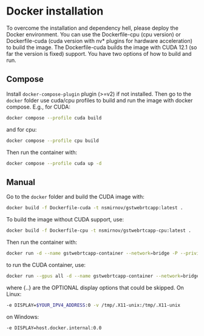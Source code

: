 # Docker installation
To overcome the installation and dependency hell, please deploy the Docker environment. You can use the Dockerfile-cpu (cpu version) or Dockerfile-cuda (cuda version with nv* plugins for hardware acceleration) to build the image. The Dockerfile-cuda builds the image with CUDA 12.1 (so far the version is fixed) support. You have two options of how to build and run.

## Compose
Install `docker-compose-plugin` plugin (>=v2) if not installed. Then go to the `docker` folder use cuda/cpu profiles to build and run the image with docker compose. E.g., for CUDA:
```bash
docker compose --profile cuda build
```
and for cpu:
```bash
docker compose --profile cpu build
```
Then run the container with:
```bash
docker compose --profile cuda up -d
```

## Manual
Go to the `docker` folder and build the CUDA image with:
```bash
docker build -f Dockerfile-cuda -t nsmirnov/gstwebrtcapp:latest .
```
To build the image without CUDA support, use:
```bash
docker build -f Dockerfile-cpu -t nsmirnov/gstwebrtcapp-cpu:latest .
```
Then run the container with:
```bash
docker run -d --name gstwebrtcapp-container --network=bridge -P --privileged --cap-add=NET_ADMIN {..} nsmirnov/gstwebrtcap-cpu:latest bash
```
to run the CUDA container, use:
```bash 
docker run --gpus all -d --name gstwebrtcapp-container --network=bridge -P --privileged --cap-add=NET_ADMIN {..} nsmirnov/gstwebrtcapp:latest bash
```	
where {..} are the OPTIONAL display options that could be skipped. On Linux:
```bash
-e DISPLAY=$YOUR_IPV4_ADDRESS:0 -v /tmp/.X11-unix:/tmp/.X11-unix
```
on Windows:
```bash
-e DISPLAY=host.docker.internal:0.0
```